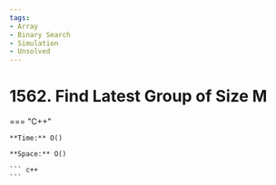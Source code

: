 ```yaml
---
tags:
- Array
- Binary Search
- Simulation
- Unsolved
---
```



# 1562. Find Latest Group of Size M

=== "C++"

    **Time:** O()

    **Space:** O()

    ``` c++
    ```
